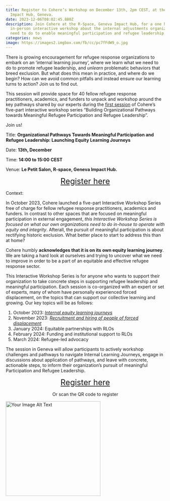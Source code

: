 ```yaml
---
title: Register to Cohere’s Workshop on December 13th, 2pm CEST, at the R-Space,
  Impact Hub, Geneva.
date: 2023-12-06T08:02:45.880Z
description: Join Cohere at the R-Space, Geneva Impact Hub, for a one hour
  in-person interactive workshop about the internal adjustments organizations
  need to do to enable meaningful participation and refugee leadership.
categories: news
image: https://images2.imgbox.com/fb/cc/pc7fFdW9_o.jpg
---
```

There is growing encouragement for refugee response organizations to embark on an ‘internal learning journey’, where we learn what we need to do to promote refugee leadership, and *unlearn* problematic behaviors that breed exclusion. But what does this mean in practice, and where do we begin? How can we avoid common pitfalls and instead ensure our learning turns to action?  Join us to find out.

This session will provide space for 40 fellow refugee response practitioners, academics, and funders to unpack and workshop around the key pathways shared by our experts during the [first session](https://www.youtube.com/watch?v=tPBjlwG7ugI) of Cohere’s five-part interactive workshop series “Building Organizational Pathways towards Meaningful Refugee Participation and Refugee Leadership”. 

Join us! 

Title: **Organizational Pathways Towards Meaningful Participation and Refugee Leadership: Launching Equity Learning Journeys**

Date: **13th, December** 

Time: **14:00 to 15:00** **CEST** 

Venue: **Le Petit Salon, R-space, Geneva Impact Hub.**

<div style="text-align:center; font-size: 25px;">
    <a href="https://forms.gle/rsF2L9zc47uJSwTa9">Register here</a>
</div>

Context:

In October 2023, Cohere launched a five-part Interactive Workshop Series free of charge for fellow refugee response practitioners, academics and funders.  In contrast to other spaces that are focused on meaningful participation in external engagement, *this Interactive Workshop Series is focused on what our own organizations need to do in-house to operate with equity and integrity*. Afterall, the pursuit of meaningful participation is about rectifying historic exclusion. What better place to start to address this than at home?

Cohere humbly **acknowledges that it is on its own equity learning journey**. We are taking a hard look at ourselves and trying to uncover what we need to improve in order to be a part of an equitable and effective refugee response sector.

This Interactive Workshop Series is for anyone who wants to support their organization to take concrete steps in supporting refugee leadership and meaningful participation. Each session is co-organized with an expert or set of experts, many of whom have personally experienced forced displacement, on the topics that can support our collective learning and growing. Our key topics will be as follows:

1. October 2023: *[Internal equity learning journeys ](https://www.youtube.com/watch?v=tPBjlwG7ugI)*
2. November 2023: *[Recruitment and hiring of people of forced displacement ](https://www.youtube.com/watch?v=53g3yf2f7_k)*
3. January 2024: Equitable partnerships with RLOs
4. February 2024: Funding and institutional support to RLOs 
5. March 2024: Refugee-led advocacy

The session in Geneva will allow participants to actively workshop challenges and pathways to navigate Internal Learning Journeys, engage in discussions about application of pathways, and leave with concrete, actionable steps, to inform their organization’s pursuit of meaningful Participation and Refugee Leadership.

<div style="text-align:center; font-size: 25px;">
    <a href="https://forms.gle/rsF2L9zc47uJSwTa9">Register here</a>
</div>


<div style="text-align:center">
    <p>Or scan the QR code to register</p>
</div>

<img src="https://images2.imgbox.com/5f/6b/3SUaCbWM_o.jpg" alt="Your Image Alt Text" height="300">